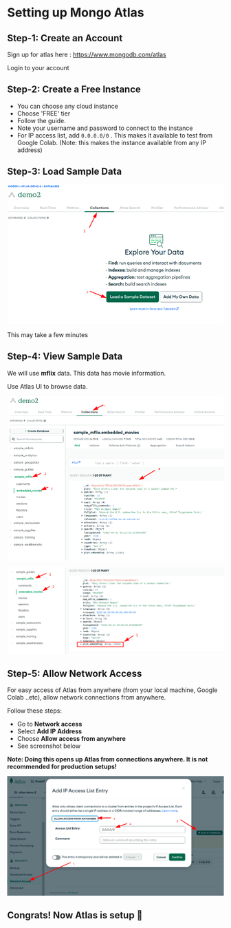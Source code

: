 # Setting up Mongo Atlas

## Step-1: Create an Account

Sign up for atlas here : https://www.mongodb.com/atlas

Login to your account

## Step-2: Create a Free Instance

- You can choose any cloud instance
- Choose 'FREE' tier
- Follow the guide.
- Note your username and password to connect to the instance
- For IP access list, add `0.0.0.0/0` .  This makes it available to test from Google Colab. (Note: this makes the instance available from any IP address)



## Step-3: Load Sample Data

![Alt text](media/atlas-setup-load-data-1.png)

This may take a few minutes

## Step-4: View Sample Data

We will use **mflix** data.  This data has movie information.

Use Atlas UI to browse data.

![Alt text](media/mflix-1b.png)

![Alt text](media/mflix-embeddings-1.png)


## Step-5: Allow Network Access

For easy access of Atlas from anywhere (from your local machine, Google Colab ..etc), allow network connections from anywhere.

Follow these steps:

- Go to **Network access**
- Select **Add IP Address**
- Choose **Allow access from anywhere**
- See screenshot below

**Note: Doing this opens up Atlas from connections anywhere.  It is not recommended for production setups!**

![](media/atlas-connect-2.png)


## Congrats!  Now Atlas is setup  👏